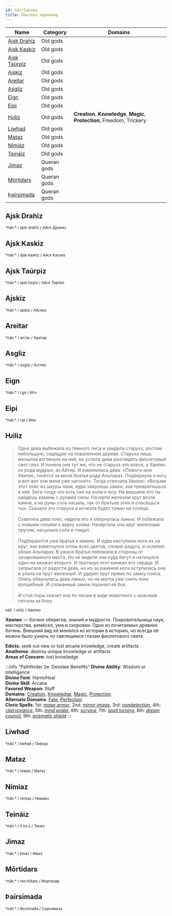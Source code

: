 ```yaml
---
id: náirlanska
title: Пантеон нерланар
---
```


| Name                          | Category    | Domains                                                                   |
| ----------------------------- | ----------- | ------------------------------------------------------------------------- |
| [Ajsk Drahiz](#ajsk-drahiz)   | Old gods    |                                                                           |
| [Ajsk Kaskiz](#ajsk-kaskiz)   | Old gods    |                                                                           |
| [Ajsk Taúrpiz](#ajsk-taúrpiz) | Old gods    |                                                                           |
| [Ajskiz](#ajskiz)             | Old gods    |                                                                           |
| [Areitar](#areitar)           | Old gods    |                                                                           |
| [Asgliz](#asgliz)             | Old gods    |                                                                           |
| [Eign](#eign)                 | Old gods    |                                                                           |
| [Eipi](#eipi)                 | Old gods    |                                                                           |
| [Ƕiliz](#ƕiliz)               | Old gods    | **Creation**, **Knowledge**, **Magic**, **Protection**, Freedom, Trickery |
| [Liwhad](#liwhad)             | Old gods    |                                                                           |
| [Mataz](#mataz)               | Old gods    |                                                                           |
| [Nimiaz](#nimiaz)             | Old gods    |                                                                           |
| [Teináiz](#teináiz)           | Old gods    |                                                                           |
| [Jimaz](#jimaz)               | Queran gods |                                                                           |
| [Mōrtidars](#mōrtidars)       | Queran gods |                                                                           |
| [Þaírsimada](#þaírsimada)     | Queran gods |                                                                           |

## Ajsk Drahiz

<small>
*náir.*  / ajsk drahiz / Айск Драхиз
</small>

## Ajsk Kaskiz

<small>
*náir.*  / ajsk kaskiz / Айск Каскиз
</small>

## Ajsk Taúrpiz

<small>
*náir.*  / ajsk tɔrpiz / Айск Торпиз
</small>

## Ajskiz

<small>
*náir.*  / ajskiz / Айскиз
</small>

## Areitar

<small>
*náir.*  / ariːtar / Аритар
</small>

## Asgliz

<small>
*náir.*  / asgliz / Асглиз
</small>

## Eign

<small>
*náir.*  / iːɡn / Игн
</small>

## Eipi

<small>
*náir.*  / iːpi / Ипи
</small>

## Ƕiliz

> Одна дева выбежала из тёмного леса и увидела старуху, ростом небольшую, сидящую на поваленном дереве. Старуха лишь мельком взглянула на неё, но успела дева разглядеть фиолетовый свет глаз. И поняла она тут же, что не старуха это вовсе, а Хвилис из рода мудрых, из Айтир. И взмолилась дева: «Помоги мне Хвилис, гонятся за мной братья рода Альпараз. Подвернула я ногу и вот-вот они меня уже нагонят». Тогда отвечала Хвилис: «Возьми этот пояс из шкуры лани, едва закроешь замок, как превратишься в неё. Беги тогда что есть сил на холм к югу. На вершине его ты найдёшь камень с рунами силы. Начерти железом круг возле камня, а на руны соль насыпь, так от братьев этих и спасёшься ты». Сказала это старуха и исчезла будто туман на солнце.<br/><br/>
Схватила дева пояс, надела его и обернулась ланью. И побежала с новыми силами к верху холма. Начертила она круг железным прутом, насыпала соли и глядит.<br/><br/>
Подбираются уже братья к камню. И едва наступили ноги их на круг, как взметнулся огонь всех цветов, словно радуга, и ослепил обоих Альпараз. В ужасе братья побежали в стороны от зачарованного места. Но не видели они куда бегут и наткнулся один на кинжал второго. И проткнул этот кинжал его сердце. И запрыгала от радости дева, но из-за раненой ноги оступилась она и упала на прут железный. И ударил прут прямо по замку пояса. Опять обернулась дева ланью, но не могла уже снять пояс волшебный. И сломанный замок поранил её бок.<br/><br/>
И стой поры скачет она по лесам в виде животного с красным пятном на боку.

<small>
náir. / ʍiliz / Хвилиз
</small>

**Хвилис** — богиня оберегов, знаний и мудрости. Покровительница наук, мастерства, ремёсел, ума и сноровки. Одна из почитаемых древних богинь. Внешний вид её менялся из истории в историю, но всегда её можно было узнать по светящимся глазам фиолетового света.

**Edicts**: seek out new or lost arcane knowledge, create artifacts  
**Anathema**: destroy unique knowledge or artifacts  
**Areas of Concern**: lost knowledge  

:::info "Pathfinder 2e: Devotee Benefits"
**Divine Ability**: Wisdom or Intelligence  
**Divine Font**: Harm/Heal  
**Divine Skill**: Arcana  
**Favored Weapon**: Staff  
**Domains**: [Creation](https://2e.aonprd.com/Domains.aspx?ID=5), [Knowledge](https://2e.aonprd.com/Domains.aspx?ID=17), [Magic](https://2e.aonprd.com/Domains.aspx?ID=19), [Protection](https://2e.aonprd.com/Domains.aspx?ID=27)  
**Alternate Domains**: [Fate](https://2e.aonprd.com/Domains.aspx?ID=12), [Perfection](https://2e.aonprd.com/Domains.aspx?ID=26)  
**Cleric Spells**: 1st: [*mage armor*](https://2e.aonprd.com/Spells.aspx?ID=176), 2nd: [*mirror image*](https://2e.aonprd.com/Spells.aspx?ID=197), 3rd: [*nondetection*](https://2e.aonprd.com/Spells.aspx?ID=209), 4th: [*clairvoyance*](https://2e.aonprd.com/Spells.aspx?ID=40), 5th: [*mind probe*](https://2e.aonprd.com/Spells.aspx?ID=193), 6th: [*scrying*](https://2e.aonprd.com/Spells.aspx?ID=268), 7th: [*spell turning*](https://2e.aonprd.com/Spells.aspx?ID=297), 8th: [*dream council*](https://2e.aonprd.com/Spells.aspx?ID=89), 9th: [*prismatic shield*](https://2e.aonprd.com/Spells.aspx?ID=838)
:::

## Liwhad

<small>
*náir.*  / liwhað / Ливхаз
</small>

## Mataz

<small>
*náir.*  / mataz / Матаз
</small>

## Nimiaz

<small>
*náir.*  / nimiaz / Нимиаз
</small>

## Teináiz

<small>
*náir.*  / tiːnɛːz / Тинез
</small>

## Jimaz

<small>
*náir.*  / jimaz / Имаз
</small>

## Mōrtidars

<small>
*náir.*  / moːrtiðars / Мортизар
</small>

## Þaírsimada

<small>
*náir.*  / θɛrsimaða / Сэрсимазa
</small>